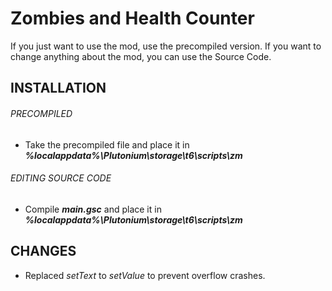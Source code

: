 # Zombies and Health Counter
If you just want to use the mod, use the precompiled version. If you want to change anything about the mod, you can use the Source Code.
## INSTALLATION
###### PRECOMPILED
- Take the precompiled file and place it in _**%localappdata%\Plutonium\storage\t6\scripts\zm**_
###### EDITING SOURCE CODE
- Compile _**main.gsc**_ and place it in _**%localappdata%\Plutonium\storage\t6\scripts\zm**_

## CHANGES
- Replaced *setText* to *setValue* to prevent overflow crashes.